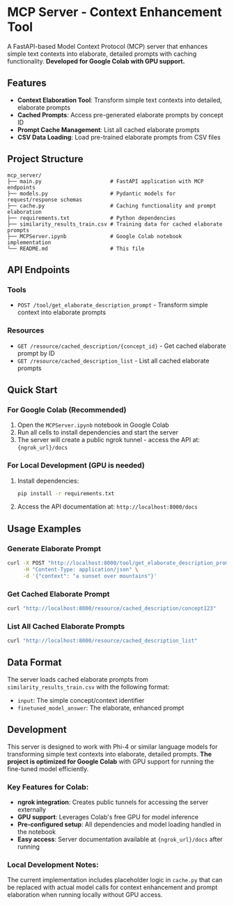 # MCP Server - Context Enhancement Tool

A FastAPI-based Model Context Protocol (MCP) server that enhances simple text contexts into elaborate, detailed prompts with caching functionality. 
**Developed for Google Colab with GPU support.**

## Features

- **Context Elaboration Tool**: Transform simple text contexts into detailed, elaborate prompts
- **Cached Prompts**: Access pre-generated elaborate prompts by concept ID
- **Prompt Cache Management**: List all cached elaborate prompts
- **CSV Data Loading**: Load pre-trained elaborate prompts from CSV files

## Project Structure

```
mcp_server/
├── main.py                      # FastAPI application with MCP endpoints
├── models.py                    # Pydantic models for request/response schemas
├── cache.py                     # Caching functionality and prompt elaboration
├── requirements.txt             # Python dependencies
├── similarity_results_train.csv # Training data for cached elaborate prompts
├── MCPServer.ipynb              # Google Colab notebook implementation
└── README.md                    # This file
```

## API Endpoints

### Tools
- `POST /tool/get_elaborate_description_prompt` - Transform simple context into elaborate prompts

### Resources
- `GET /resource/cached_description/{concept_id}` - Get cached elaborate prompt by ID
- `GET /resource/cached_description_list` - List all cached elaborate prompts

## Quick Start

### For Google Colab (Recommended)
1. Open the `MCPServer.ipynb` notebook in Google Colab
2. Run all cells to install dependencies and start the server
3. The server will create a public ngrok tunnel - access the API at: `{ngrok_url}/docs`

### For Local Development (GPU is needed)
1. Install dependencies:
   ```bash
   pip install -r requirements.txt
   ```

2. Access the API documentation at: `http://localhost:8000/docs`

## Usage Examples

### Generate Elaborate Prompt
```bash
curl -X POST "http://localhost:8000/tool/get_elaborate_description_prompt" \
     -H "Content-Type: application/json" \
     -d '{"context": "a sunset over mountains"}'
```

### Get Cached Elaborate Prompt
```bash
curl "http://localhost:8000/resource/cached_description/concept123"
```

### List All Cached Elaborate Prompts
```bash
curl "http://localhost:8000/resource/cached_description_list"
```

## Data Format

The server loads cached elaborate prompts from `similarity_results_train.csv` with the following format:
- `input`: The simple concept/context identifier
- `finetuned_model_answer`: The elaborate, enhanced prompt

## Development

This server is designed to work with Phi-4 or similar language models for transforming simple text contexts into elaborate, detailed prompts. **The project is optimized for Google Colab** with GPU support for running the fine-tuned model efficiently.

### Key Features for Colab:
- **ngrok integration**: Creates public tunnels for accessing the server externally
- **GPU support**: Leverages Colab's free GPU for model inference
- **Pre-configured setup**: All dependencies and model loading handled in the notebook
- **Easy access**: Server documentation available at `{ngrok_url}/docs` after running

### Local Development Notes:
The current implementation includes placeholder logic in `cache.py` that can be replaced with actual model calls for context enhancement and prompt elaboration when running locally without GPU access.
